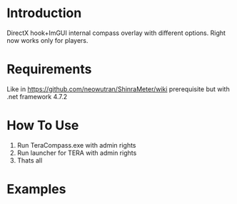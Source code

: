 # Introduction 
DirectX hook+ImGUI internal compass overlay with different options.
Right now works only for players.

# Requirements
Like in https://github.com/neowutran/ShinraMeter/wiki prerequisite but with .net framework 4.7.2 

# How To Use
1.	Run TeraCompass.exe with admin rights
2.	Run launcher for TERA with admin rights
3.	Thats all

# Examples
 

